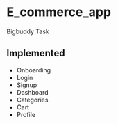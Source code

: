 # E_commerce_app

Bigbuddy Task

## Implemented

* Onboarding
* Login
* Signup
* Dashboard
* Categories
* Cart
* Profile
